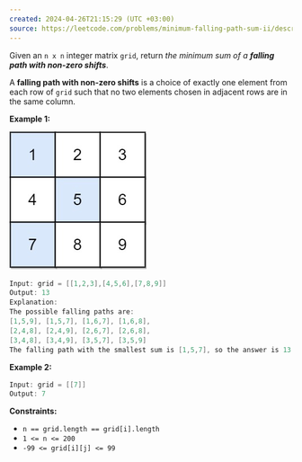 ```yaml
---
created: 2024-04-26T21:15:29 (UTC +03:00)
source: https://leetcode.com/problems/minimum-falling-path-sum-ii/description/?envType=daily-question&envId=2024-04-26
---
```

Given an `n x n` integer matrix `grid`, return _the minimum sum of a **falling path with non-zero shifts**_.

A **falling path with non-zero shifts** is a choice of exactly one element from each row of `grid` such that no two elements chosen in adjacent rows are in the same column.


**Example 1:**

![img.png](img.png)

``` Java 
Input: grid = [[1,2,3],[4,5,6],[7,8,9]]
Output: 13
Explanation:
The possible falling paths are:
[1,5,9], [1,5,7], [1,6,7], [1,6,8],
[2,4,8], [2,4,9], [2,6,7], [2,6,8],
[3,4,8], [3,4,9], [3,5,7], [3,5,9]
The falling path with the smallest sum is [1,5,7], so the answer is 13.
```


**Example 2:**

``` Java
Input: grid = [[7]]
Output: 7
```


**Constraints:**

* `n == grid.length == grid[i].length`
* `1 <= n <= 200`
* `-99 <= grid[i][j] <= 99`
